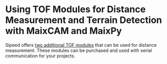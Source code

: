 # Using TOF Modules for Distance Measurement and Terrain Detection with MaixCAM and MaixPy

Sipeed offers [two additional TOF modules](https://wiki.sipeed.com/hardware/zh/maixsense/index.html) that can be used for distance measurement. These modules can be purchased and used with serial communication for your projects.


